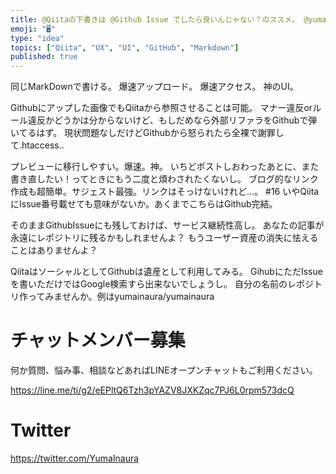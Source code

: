 ```yaml
---
title: @Qiitaの下書きは @Github Issue でしたら良いんじゃない？のススメ。 @yumainaura #爆速 #UI #UX
emoji: "🖥"
type: "idea"
topics: ["Qiita", "UX", "UI", "GitHub", "Markdown"]
published: true
---
```


同じMarkDownで書ける。
爆速アップロード。
爆速アクセス。
神のUI。

Githubにアップした画像でもQiitaから参照させることは可能。
マナー違反orルール違反かどうかは分からないけど、もしだめなら外部リファラをGithubで弾いてるはず。
現状問題なしだけどGithubから怒られたら全裸で謝罪して.htaccess‥

プレビューに移行しやすい。爆速。神。
いちどポストしおわったあとに、また書き直したい！ってときにもう二度と煩わされたくないし。
ブログ的なリンク作成も超簡単。サジェスト最強。リンクはそっけないけれど…。 #16 
いやQiitaにIssue番号載せても意味がないか。あくまでこちらはGithub完結。

そのままGithubIssueにも残しておけば、サービス継続性高し。
あなたの記事が永遠にレポジトリに残るかもしれませんよ？
もうユーザー資産の消失に怯えることはありませんよ？

QiitaはソーシャルとしてGithubは遺産として利用してみる。
GihubにただIssueを書いただけではGoogle検索すら出来ないでしょうし。
自分の名前のレポジトリ作ってみませんか。例はyumainaura/yumainaura








<!-- Update From Qiita API -->

# チャットメンバー募集


何か質問、悩み事、相談などあればLINEオープンチャットもご利用ください。

https://line.me/ti/g2/eEPltQ6Tzh3pYAZV8JXKZqc7PJ6L0rpm573dcQ





# Twitter


https://twitter.com/YumaInaura


<!-- Update From Qiita API -->


